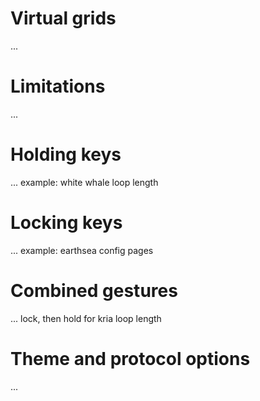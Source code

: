 # Virtual grids

...

# Limitations

...

# Holding keys

... example: white whale loop length

# Locking keys

... example: earthsea config pages

# Combined gestures

... lock, then hold for kria loop length

# Theme and protocol options

...

